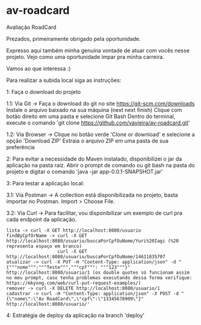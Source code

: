 # av-roadcard
Avaliação RoadCard

Prezados, primeiramente obrigado pela oportunidade.

Expresso aqui também minha genuína vontade de atuar com vocês nesse projeto. Vejo como uma oportunidade ímpar pra minha carreira.

Vamos ao que interessa :)

Para realizar a subida local siga as instruções:

1: Faça o download do projeto 

 1.1: Via Git -> Faça o download do git no site https://git-scm.com/downloads
                 Instale o arquivo baixado na sua máquina (next next finish)
                 Clique com botão direito em uma pasta e selecione Git Bash
                 Dentro do terminal, execute o comando 'git clone https://github.com/yavieira/av-roadcard.git'
 
 1.2: Via Browser -> Clique no botão verde 'Clone or download' e selecione a opção 'Download ZIP'
                     Extraia o arquivo ZIP em uma pasta de sua preferência                 
                     
 2: Para evitar a necessidade do Maven instalado, disponibilizei o jar da aplicação na pasta raíz. Abrir o prompt de comando ou git bash na pasta do projeto e digitar o comando 'java -jar app-0.0.1-SNAPSHOT.jar'
 
 3: Para testar a aplicação local:
  
  3.1: Via Postman -> A collection está disponibilizada no projeto, basta importar no Postman. Import > Choose File.
  
  3.2: Via Curl -> Para facilitar, vou disponibilizar um exemplo de curl pra cada endpoint da aplicação.
  
    lista -> curl -X GET http://localhost:8080/usuario
    findByCpfOrName -> curl -X GET http://localhost:8080/usuario/buscaPorCpfOuNome/Yuri%20Iagi (%20 representa espaço em branco)
                       curl -X GET http://localhost:8080/usuario/buscaPorCpfOuNome/14611835707
    atualizar -> curl -X PUT -H "Content-Type: application/json" -d "{"""nome""":"""Teste""","""cpf""": """123"""}" http://localhost:8080/usuario/1 (os double quotes só funcionam assim no meu prompt, caso tenha problemas executando dessa forma verifique: https://mkyong.com/web/curl-put-request-examples/)
    remover -> curl -X DELETE http://localhost:8080/usuario/1
    cadastrar -> curl -H "Content-Type: application/json" -X POST -d "{\"nome\":\"Av RoadCard\",\"cpf\":\"13345678909\"}" http://localhost:8080/usuario/'

4: Estratégia de deploy da aplicação na branch 'deploy'
